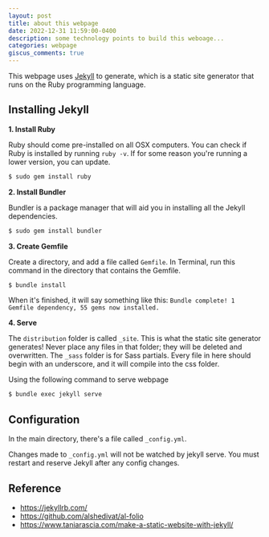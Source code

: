 ```yaml
---
layout: post
title: about this webpage
date: 2022-12-31 11:59:00-0400
description: some technology points to build this weboage...
categories: webpage
giscus_comments: true
---
```



This webpage uses [Jekyll](https://jekyllrb.com/) to generate, which is a static site generator that runs on the Ruby programming language.


## Installing Jekyll


**1. Install Ruby**

Ruby should come pre-installed on all OSX computers. You can check if Ruby is installed by running `ruby -v`.
If for some reason you're running a lower version, you can update.
```bash
$ sudo gem install ruby
```

**2. Install Bundler**

Bundler is a package manager that will aid you in installing all the Jekyll dependencies.
```bash
$ sudo gem install bundler
```

**3. Create Gemfile**

Create a directory, and add a file called `Gemfile`. In Terminal, run this command in the directory that contains the Gemfile.

```bash
$ bundle install
```

When it's finished, it will say something like this:
`Bundle complete! 1 Gemfile dependency, 55 gems now installed.`

**4. Serve**

The `distribution` folder is called `_site`. This is what the static site generator generates! Never place any files in that folder; they will be deleted and overwritten.
The `_sass` folder is for Sass partials. Every file in here should begin with an underscore, and it will compile into the css folder.

Using the following command to serve webpage

```bash
$ bundle exec jekyll serve
```



## Configuration

In the main directory, there's a file called `_config.yml`.

Changes made to `_config.yml` will not be watched by jekyll serve. You must restart and reserve Jekyll after any config changes.


## Reference

- https://jekyllrb.com/
- https://github.com/alshedivat/al-folio
- https://www.taniarascia.com/make-a-static-website-with-jekyll/

